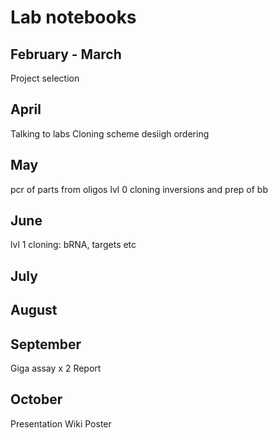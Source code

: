 # Lab notebooks

## February - March

Project selection


## April 
Talking to labs
Cloning scheme desiigh
ordering

## May

pcr of parts from oligos
lvl 0 cloning
inversions and prep of bb


## June

lvl 1 cloning: bRNA, targets etc

## July

## August

## September

Giga assay x 2
Report

## October

Presentation
Wiki
Poster
